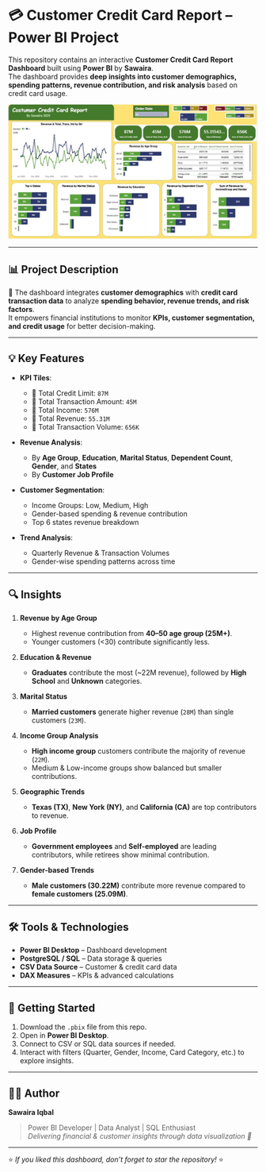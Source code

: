 # 💳 Customer Credit Card Report – Power BI Project  

This repository contains an interactive **Customer Credit Card Report Dashboard** built using **Power BI** by **Sawaira**.  
The dashboard provides **deep insights into customer demographics, spending patterns, revenue contribution, and risk analysis** based on credit card usage.  

![Dashboard Preview](Costumer%20CC.JPG)

---

## 📊 Project Description  

📌 The dashboard integrates **customer demographics** with **credit card transaction data** to analyze **spending behavior, revenue trends, and risk factors**.  
It empowers financial institutions to monitor **KPIs, customer segmentation, and credit usage** for better decision-making.  

---

## 💡 Key Features  

- **KPI Tiles**:
  - 🔹 Total Credit Limit: `87M`
  - 🔹 Total Transaction Amount: `45M`
  - 🔹 Total Income: `576M`
  - 🔹 Total Revenue: `55.31M`
  - 🔹 Total Transaction Volume: `656K`

- **Revenue Analysis**:
  - By **Age Group**, **Education**, **Marital Status**, **Dependent Count**, **Gender**, and **States**
  - By **Customer Job Profile**

- **Customer Segmentation**:
  - Income Groups: Low, Medium, High  
  - Gender-based spending & revenue contribution  
  - Top 6 states revenue breakdown  

- **Trend Analysis**:
  - Quarterly Revenue & Transaction Volumes  
  - Gender-wise spending patterns across time  

---

## 🔍 Insights  

1. **Revenue by Age Group**  
   - Highest revenue contribution from **40–50 age group (25M+)**.  
   - Younger customers (<30) contribute significantly less.  

2. **Education & Revenue**  
   - **Graduates** contribute the most (~22M revenue), followed by **High School** and **Unknown** categories.  

3. **Marital Status**  
   - **Married customers** generate higher revenue (`28M`) than single customers (`23M`).  

4. **Income Group Analysis**  
   - **High income group** customers contribute the majority of revenue (`22M`).  
   - Medium & Low-income groups show balanced but smaller contributions.  

5. **Geographic Trends**  
   - **Texas (TX)**, **New York (NY)**, and **California (CA)** are top contributors to revenue.  

6. **Job Profile**  
   - **Government employees** and **Self-employed** are leading contributors, while retirees show minimal contribution.  

7. **Gender-based Trends**  
   - **Male customers (30.22M)** contribute more revenue compared to **female customers (25.09M)**.  

---

## 🛠️ Tools & Technologies  

- **Power BI Desktop** – Dashboard development  
- **PostgreSQL / SQL** – Data storage & queries  
- **CSV Data Source** – Customer & credit card data  
- **DAX Measures** – KPIs & advanced calculations  

---

## 🚀 Getting Started  

1. Download the `.pbix` file from this repo.  
2. Open in **Power BI Desktop**.  
3. Connect to CSV or SQL data sources if needed.  
4. Interact with filters (Quarter, Gender, Income, Card Category, etc.) to explore insights.  

---

## 👩‍💻 Author  

**Sawaira Iqbal**  
> Power BI Developer | Data Analyst | SQL Enthusiast  
> _Delivering financial & customer insights through data visualization 🚀_  

---

⭐ *If you liked this dashboard, don’t forget to star the repository!* ⭐
